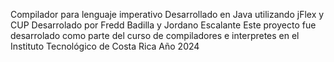 Compilador para lenguaje imperativo
Desarrollado en Java utilizando jFlex y CUP
Desarrolado por Fredd Badilla y Jordano Escalante
Este proyecto fue desarrolado como parte del curso de compiladores e interpretes en el Instituto Tecnológico de Costa Rica
Año 2024
